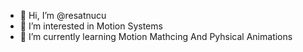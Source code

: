- 👋 Hi, I’m @resatnucu
- 👀 I’m interested in Motion Systems
- 🌱 I’m currently learning Motion Mathcing And Pyhsical Animations

<!---
resatnucu/resatnucu is a ✨ special ✨ repository because its `README.md` (this file) appears on your GitHub profile.
You can click the Preview link to take a look at your changes.
--->

